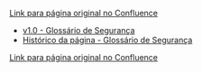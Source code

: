 [Link para página original no Confluence](https://openfinancebrasil.atlassian.net/wiki/spaces/OF/pages/240650361)

- [v1.0 - Glossário de Segurança](../../../../OF/Open%20Finance%20Brasil/Seguran%c3%a7a/Gloss%c3%a1rio%20de%20Seguran%c3%a7a/v1.0%20-%20Gloss%c3%a1rio%20de%20Seguran%c3%a7a)
- [Histórico da página - Glossário de Segurança](../../../../OF/Open%20Finance%20Brasil/Seguran%c3%a7a/Gloss%c3%a1rio%20de%20Seguran%c3%a7a/Hist%c3%b3rico%20da%20p%c3%a1gina%20-%20Gloss%c3%a1rio%20de%20Seguran%c3%a7a)

[Link para página original no Confluence](https://openfinancebrasil.atlassian.net/wiki/spaces/OF/pages/240650361)